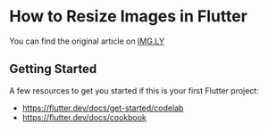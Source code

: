 # How to Resize Images in Flutter

You can find the original article on [IMG.LY](https://img.ly/blog/how-to-resize-images-in-flutter/)

## Getting Started

A few resources to get you started if this is your first Flutter project:

- https://flutter.dev/docs/get-started/codelab
- https://flutter.dev/docs/cookbook



